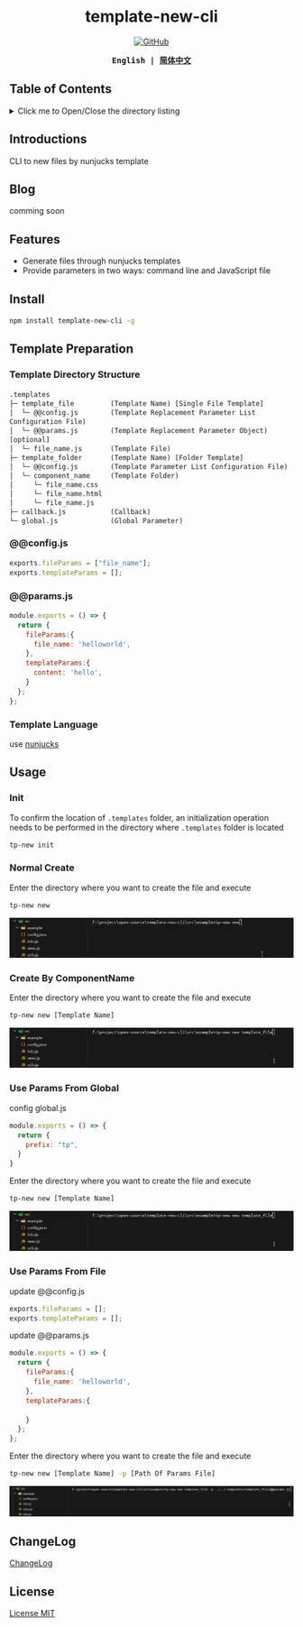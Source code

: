<h1 align="center">template-new-cli</h1>

<p align="center">
  <a href="https://github.com/misitebao/yakia/blob/main/LICENSE">
    <img alt="GitHub" src="https://img.shields.io/github/license/misitebao/yakia"/>
  </a>
</p>

<div align="center">
<strong>
<samp>

English | [简体中文](README.zh-Hans.md)

</samp>
</strong>
</div>

## Table of Contents

<details>
  <summary>Click me to Open/Close the directory listing</summary>

- [Introductions](#introductions)
- [Blog](#blog)
- [Features](#features)
- [Install](#install)
- [Template Preparation](#template-preparation)
- [Usage](#usage)
  - [Init](#init)
  - [Normal Create](#normal-create)
  - [Create By ComponentName](#create-by-componentname)
  - [Use Params From Global](#use-params-from-global)
  - [Use Params From File](#use-params-from-file)
- [ChangeLog](#changelog)
- [License](#license)

</details>

## Introductions

CLI to new files by nunjucks template

## Blog

comming soon

## Features

- Generate files through nunjucks templates
- Provide parameters in two ways: command line and JavaScript file

## Install

```sh
npm install template-new-cli -g
```

## Template Preparation
### Template Directory Structure

```
.templates                          
├─ template_file         (Template Name) [Single File Template]
│  └─ @@config.js        (Template Replacement Parameter List Configuration File)
│  └─ @@params.js        (Template Replacement Parameter Object) [optional]
│  └─ file_name.js       (Template File)               
├─ template_folder       (Template Name) [Folder Template]
│  └─ @@config.js        (Template Parameter List Configuration File)
│  └─ component_name     (Template Folder)    
│     └─ file_name.css     
│     └─ file_name.html 
│     └─ file_name.js 
├─ callback.js           (Callback)    
└─ global.js             (Global Parameter)
```
### @@config.js

```javascript
exports.fileParams = ["file_name"];
exports.templateParams = [];
```
### @@params.js
```javascript
module.exports = () => {
  return {
    fileParams:{
      file_name: 'helloworld',
    },
    templateParams:{
      content: 'hello',
    }
  };
};
```
### Template Language 
use  [nunjucks](https://github.com/mozilla/nunjucks)

## Usage

### Init
To confirm the location of `.templates` folder, an initialization operation needs to be performed in the directory where `.templates` folder is located
```sh
tp-new init
```

### Normal Create
Enter the directory where you want to create the file and execute
```sh
tp-new new
```
![normal_new](assets/normal_new.gif)

### Create By ComponentName
Enter the directory where you want to create the file and execute
```sh
tp-new new [Template Name]
```
![template_name_new](assets/template_name_new.gif)

### Use Params From Global
config global.js
```javascript
module.exports = () => {
  return {
    prefix: "tp",
  }
}
```
Enter the directory where you want to create the file and execute
```sh
tp-new new [Template Name]
```
![template_name_new](assets/template_name_new.gif)

### Use Params From File
update @@config.js
```javascript
exports.fileParams = [];
exports.templateParams = [];
```
update @@params.js
```javascript
module.exports = () => {
  return {
    fileParams:{
      file_name: 'helloworld',
    },
    templateParams:{
      
    }
  };
};

```
Enter the directory where you want to create the file and execute
```sh
tp-new new [Template Name] -p [Path Of Params File]
```
![template_name_params_new](assets/template_name_params_new.gif)

## ChangeLog

[ChangeLog](./CHANGELOG.md)

## License

[License MIT](./LICENSE)
